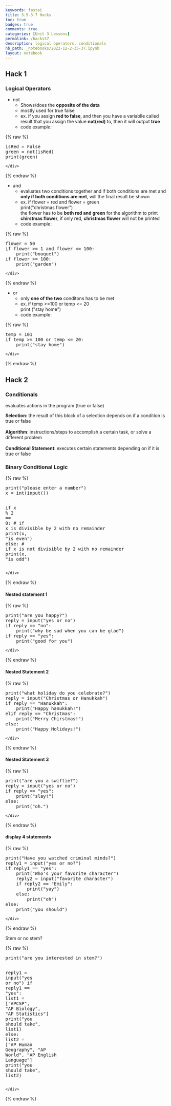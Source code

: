 ```yaml
---
keywords: fastai
title: 3.5-3.7 Hacks
toc: true 
badges: true
comments: true 
categories: [Unit 3 Lessons]
permalink: /hacks57
description: logical operators, conditionals
nb_path: _notebooks/2022-12-2-35-37.ipynb
layout: notebook
---
```


<!--
#################################################
### THIS FILE WAS AUTOGENERATED! DO NOT EDIT! ###
#################################################
# file to edit: _notebooks/2022-12-2-35-37.ipynb
-->

<div class="container" id="notebook-container">
        
<div class="cell border-box-sizing text_cell rendered"><div class="inner_cell">
<div class="text_cell_render border-box-sizing rendered_html">
<h2 id="Hack-1">Hack 1<a class="anchor-link" href="#Hack-1"> </a></h2>
</div>
</div>
</div>
<div class="cell border-box-sizing text_cell rendered"><div class="inner_cell">
<div class="text_cell_render border-box-sizing rendered_html">
<h3 id="Logical-Operators">Logical Operators<a class="anchor-link" href="#Logical-Operators"> </a></h3>
</div>
</div>
</div>
<div class="cell border-box-sizing text_cell rendered"><div class="inner_cell">
<div class="text_cell_render border-box-sizing rendered_html">
<ul>
<li>not <ul>
<li>Shows/does the <strong>opposite of the data</strong></li>
<li>mostly used for true false</li>
<li>ex. if you assign <strong>red to false</strong>, and then you have a variablle called result that you assign the value <strong>not(red)</strong> to, then it will output <strong>true</strong></li>
<li>code example:</li>
</ul>
</li>
</ul>

</div>
</div>
</div>
    {% raw %}
    
<div class="cell border-box-sizing code_cell rendered">
<div class="input">

<div class="inner_cell">
    <div class="input_area">
<div class=" highlight hl-python"><pre><span></span><span class="n">isRed</span> <span class="o">=</span> <span class="kc">False</span>
<span class="n">green</span> <span class="o">=</span> <span class="ow">not</span><span class="p">(</span><span class="n">isRed</span><span class="p">)</span>
<span class="nb">print</span><span class="p">(</span><span class="n">green</span><span class="p">)</span>
</pre></div>

    </div>
</div>
</div>

</div>
    {% endraw %}

<div class="cell border-box-sizing text_cell rendered"><div class="inner_cell">
<div class="text_cell_render border-box-sizing rendered_html">
<ul>
<li>and <ul>
<li>evaluates two conditions together and if both conditions are met and <strong>only if both conditions are met</strong>, will the final result be shown</li>
<li>ex. if flower = red and flower = green
<br>print("christmas flower")
<br>the flower has to be <strong>both red and green</strong> for the algorithm to print <strong>chirstmas flower</strong>, if only red, <strong>christmas flower</strong> will not be printed</li>
<li>code example:</li>
</ul>
</li>
</ul>

</div>
</div>
</div>
    {% raw %}
    
<div class="cell border-box-sizing code_cell rendered">
<div class="input">

<div class="inner_cell">
    <div class="input_area">
<div class=" highlight hl-python"><pre><span></span><span class="n">flower</span> <span class="o">=</span> <span class="mi">50</span>
<span class="k">if</span> <span class="n">flower</span> <span class="o">&gt;=</span> <span class="mi">1</span> <span class="ow">and</span> <span class="n">flower</span> <span class="o">&lt;=</span> <span class="mi">100</span><span class="p">:</span>
    <span class="nb">print</span><span class="p">(</span><span class="s2">&quot;bouquet&quot;</span><span class="p">)</span>
<span class="k">if</span> <span class="n">flower</span> <span class="o">&gt;=</span> <span class="mi">100</span><span class="p">:</span>
    <span class="nb">print</span><span class="p">(</span><span class="s2">&quot;garden&quot;</span><span class="p">)</span>
</pre></div>

    </div>
</div>
</div>

</div>
    {% endraw %}

<div class="cell border-box-sizing text_cell rendered"><div class="inner_cell">
<div class="text_cell_render border-box-sizing rendered_html">
<ul>
<li>or<ul>
<li>only <strong>one of the two</strong> conditons has to be met</li>
<li>ex. if temp &gt;=100 or temp &lt;= 20
<br>print ("stay home")</li>
<li>code example:</li>
</ul>
</li>
</ul>

</div>
</div>
</div>
    {% raw %}
    
<div class="cell border-box-sizing code_cell rendered">
<div class="input">

<div class="inner_cell">
    <div class="input_area">
<div class=" highlight hl-python"><pre><span></span><span class="n">temp</span> <span class="o">=</span> <span class="mi">101</span>
<span class="k">if</span> <span class="n">temp</span> <span class="o">&gt;=</span> <span class="mi">100</span> <span class="ow">or</span> <span class="n">temp</span> <span class="o">&lt;=</span> <span class="mi">20</span><span class="p">:</span>
    <span class="nb">print</span><span class="p">(</span><span class="s2">&quot;stay home&quot;</span><span class="p">)</span>
</pre></div>

    </div>
</div>
</div>

</div>
    {% endraw %}

<div class="cell border-box-sizing text_cell rendered"><div class="inner_cell">
<div class="text_cell_render border-box-sizing rendered_html">
<h2 id="Hack-2">Hack 2<a class="anchor-link" href="#Hack-2"> </a></h2>
</div>
</div>
</div>
<div class="cell border-box-sizing text_cell rendered"><div class="inner_cell">
<div class="text_cell_render border-box-sizing rendered_html">
<h3 id="Conditionals">Conditionals<a class="anchor-link" href="#Conditionals"> </a></h3>
</div>
</div>
</div>
<div class="cell border-box-sizing text_cell rendered"><div class="inner_cell">
<div class="text_cell_render border-box-sizing rendered_html">
<p>evaluates actions in the program (true or false)</p>

</div>
</div>
</div>
<div class="cell border-box-sizing text_cell rendered"><div class="inner_cell">
<div class="text_cell_render border-box-sizing rendered_html">
<p><strong>Selection</strong>: the result of this block of a selection depends on if a condition is true or false<br><br>
<strong>Algorithm</strong>: instructions/steps to accomplish a certain task, or solve a different problem<br><br>
<strong>Conditional Statement</strong>: executes certain statements depending on if it is true or false</p>

</div>
</div>
</div>
<div class="cell border-box-sizing text_cell rendered"><div class="inner_cell">
<div class="text_cell_render border-box-sizing rendered_html">
<h3 id="Binary-Conditional-Logic">Binary Conditional Logic<a class="anchor-link" href="#Binary-Conditional-Logic"> </a></h3>
</div>
</div>
</div>
    {% raw %}
    
<div class="cell border-box-sizing code_cell rendered">
<div class="input">

<div class="inner_cell">
    <div class="input_area">
<div class=" highlight hl-python"><pre><span></span><span class="nb">print</span><span class="p">(</span><span class="s2">&quot;please enter a number&quot;</span><span class="p">)</span>
<span class="n">x</span> <span class="o">=</span> <span class="nb">int</span><span class="p">(</span><span class="nb">input</span><span class="p">())</span>

<span class="k">if</span> <span class="n">x</span> <span class="o">%</span> <span class="mi">2</span> <span class="o">==</span> <span class="mi">0</span><span class="p">:</span>
    <span class="c1"># if x is divisible by 2 with no remainder</span>
    <span class="nb">print</span><span class="p">(</span><span class="n">x</span><span class="p">,</span> <span class="s2">&quot;is even&quot;</span><span class="p">)</span>
<span class="k">else</span><span class="p">:</span>
    <span class="c1"># if x is not divisible by 2 with no remainder</span>
    <span class="nb">print</span><span class="p">(</span><span class="n">x</span><span class="p">,</span> <span class="s2">&quot;is odd&quot;</span><span class="p">)</span>
</pre></div>

    </div>
</div>
</div>

</div>
    {% endraw %}

<div class="cell border-box-sizing text_cell rendered"><div class="inner_cell">
<div class="text_cell_render border-box-sizing rendered_html">
<h4 id="Nested-statement-1">Nested statement 1<a class="anchor-link" href="#Nested-statement-1"> </a></h4>
</div>
</div>
</div>
    {% raw %}
    
<div class="cell border-box-sizing code_cell rendered">
<div class="input">

<div class="inner_cell">
    <div class="input_area">
<div class=" highlight hl-python"><pre><span></span><span class="nb">print</span><span class="p">(</span><span class="s2">&quot;are you happy?&quot;</span><span class="p">)</span>
<span class="n">reply</span> <span class="o">=</span> <span class="nb">input</span><span class="p">(</span><span class="s2">&quot;yes or no&quot;</span><span class="p">)</span>
<span class="k">if</span> <span class="n">reply</span> <span class="o">==</span> <span class="s2">&quot;no&quot;</span><span class="p">:</span>
    <span class="nb">print</span><span class="p">(</span><span class="s2">&quot;why be sad when you can be glad&quot;</span><span class="p">)</span>
<span class="k">if</span> <span class="n">reply</span> <span class="o">==</span> <span class="s2">&quot;yes&quot;</span><span class="p">:</span>
    <span class="nb">print</span><span class="p">(</span><span class="s2">&quot;good for you&quot;</span><span class="p">)</span>
</pre></div>

    </div>
</div>
</div>

</div>
    {% endraw %}

<div class="cell border-box-sizing text_cell rendered"><div class="inner_cell">
<div class="text_cell_render border-box-sizing rendered_html">
<h4 id="Nested-Statement-2">Nested Statement 2<a class="anchor-link" href="#Nested-Statement-2"> </a></h4>
</div>
</div>
</div>
    {% raw %}
    
<div class="cell border-box-sizing code_cell rendered">
<div class="input">

<div class="inner_cell">
    <div class="input_area">
<div class=" highlight hl-python"><pre><span></span><span class="nb">print</span><span class="p">(</span><span class="s2">&quot;what holiday do you celebrate?&quot;</span><span class="p">)</span>
<span class="n">reply</span> <span class="o">=</span> <span class="nb">input</span><span class="p">(</span><span class="s2">&quot;Christmas or Hanukkah&quot;</span><span class="p">)</span>
<span class="k">if</span> <span class="n">reply</span> <span class="o">==</span> <span class="s2">&quot;Hanukkah&quot;</span><span class="p">:</span>
    <span class="nb">print</span><span class="p">(</span><span class="s2">&quot;Happy hanukkah!&quot;</span><span class="p">)</span>
<span class="k">elif</span> <span class="n">reply</span> <span class="o">==</span> <span class="s2">&quot;Christmas&quot;</span><span class="p">:</span>
    <span class="nb">print</span><span class="p">(</span><span class="s2">&quot;Merry Chirstmas!&quot;</span><span class="p">)</span>
<span class="k">else</span><span class="p">:</span>
    <span class="nb">print</span><span class="p">(</span><span class="s2">&quot;Happy Holidays!&quot;</span><span class="p">)</span>
</pre></div>

    </div>
</div>
</div>

</div>
    {% endraw %}

<div class="cell border-box-sizing text_cell rendered"><div class="inner_cell">
<div class="text_cell_render border-box-sizing rendered_html">
<h4 id="Nested-Statement-3">Nested Statement 3<a class="anchor-link" href="#Nested-Statement-3"> </a></h4>
</div>
</div>
</div>
    {% raw %}
    
<div class="cell border-box-sizing code_cell rendered">
<div class="input">

<div class="inner_cell">
    <div class="input_area">
<div class=" highlight hl-python"><pre><span></span><span class="nb">print</span><span class="p">(</span><span class="s2">&quot;are you a swiftie?&quot;</span><span class="p">)</span>
<span class="n">reply</span> <span class="o">=</span> <span class="nb">input</span><span class="p">(</span><span class="s2">&quot;yes or no&quot;</span><span class="p">)</span>
<span class="k">if</span> <span class="n">reply</span> <span class="o">==</span> <span class="s2">&quot;yes&quot;</span><span class="p">:</span>
    <span class="nb">print</span><span class="p">(</span><span class="s2">&quot;slay!&quot;</span><span class="p">)</span>
<span class="k">else</span><span class="p">:</span>
    <span class="nb">print</span><span class="p">(</span><span class="s2">&quot;oh.&quot;</span><span class="p">)</span>
</pre></div>

    </div>
</div>
</div>

</div>
    {% endraw %}

<div class="cell border-box-sizing text_cell rendered"><div class="inner_cell">
<div class="text_cell_render border-box-sizing rendered_html">
<h4 id="display-4-statements">display 4 statements<a class="anchor-link" href="#display-4-statements"> </a></h4>
</div>
</div>
</div>
    {% raw %}
    
<div class="cell border-box-sizing code_cell rendered">
<div class="input">

<div class="inner_cell">
    <div class="input_area">
<div class=" highlight hl-python"><pre><span></span><span class="nb">print</span><span class="p">(</span><span class="s2">&quot;Have you watched criminal minds?&quot;</span><span class="p">)</span>
<span class="n">reply1</span> <span class="o">=</span> <span class="nb">input</span><span class="p">(</span><span class="s2">&quot;yes or no?&quot;</span><span class="p">)</span>
<span class="k">if</span> <span class="n">reply1</span> <span class="o">==</span> <span class="s2">&quot;yes&quot;</span><span class="p">:</span>
    <span class="nb">print</span><span class="p">(</span><span class="s2">&quot;Who&#39;s your favorite character&quot;</span><span class="p">)</span>
    <span class="n">reply2</span> <span class="o">=</span> <span class="nb">input</span><span class="p">(</span><span class="s2">&quot;favorite character&quot;</span><span class="p">)</span>
    <span class="k">if</span> <span class="n">reply2</span> <span class="o">==</span> <span class="s2">&quot;Emily&quot;</span><span class="p">:</span>
        <span class="nb">print</span><span class="p">(</span><span class="s2">&quot;yay&quot;</span><span class="p">)</span>
    <span class="k">else</span><span class="p">:</span>
        <span class="nb">print</span><span class="p">(</span><span class="s2">&quot;oh&quot;</span><span class="p">)</span>
<span class="k">else</span><span class="p">:</span>
    <span class="nb">print</span><span class="p">(</span><span class="s2">&quot;you should&quot;</span><span class="p">)</span>
</pre></div>

    </div>
</div>
</div>

</div>
    {% endraw %}

<div class="cell border-box-sizing text_cell rendered"><div class="inner_cell">
<div class="text_cell_render border-box-sizing rendered_html">
<p>Stem or no stem?</p>

</div>
</div>
</div>
    {% raw %}
    
<div class="cell border-box-sizing code_cell rendered">
<div class="input">

<div class="inner_cell">
    <div class="input_area">
<div class=" highlight hl-python"><pre><span></span><span class="nb">print</span><span class="p">(</span><span class="s2">&quot;are you interested in stem?&quot;</span><span class="p">)</span>

<span class="n">reply1</span> <span class="o">=</span> <span class="nb">input</span><span class="p">(</span><span class="s2">&quot;yes or no&quot;</span><span class="p">)</span>
<span class="k">if</span> <span class="n">reply1</span> <span class="o">==</span> <span class="s2">&quot;yes&quot;</span><span class="p">:</span>
    <span class="n">list1</span> <span class="o">=</span> <span class="p">[</span><span class="s2">&quot;APCSP&quot;</span><span class="p">,</span> <span class="s2">&quot;AP Biology&quot;</span><span class="p">,</span> <span class="s2">&quot;AP Statistics&quot;</span><span class="p">]</span>
    <span class="nb">print</span><span class="p">(</span><span class="s2">&quot;you should take&quot;</span><span class="p">,</span> <span class="n">list1</span><span class="p">)</span>
<span class="k">else</span><span class="p">:</span>
    <span class="n">list2</span> <span class="o">=</span> <span class="p">[</span><span class="s2">&quot;AP Human Geography&quot;</span><span class="p">,</span> <span class="s2">&quot;AP World&quot;</span><span class="p">,</span> <span class="s2">&quot;AP English Language&quot;</span><span class="p">]</span>
    <span class="nb">print</span><span class="p">(</span><span class="s2">&quot;you should take&quot;</span><span class="p">,</span> <span class="n">list2</span><span class="p">)</span>
</pre></div>

    </div>
</div>
</div>

</div>
    {% endraw %}

</div>
 

